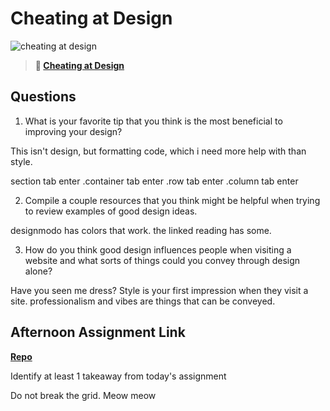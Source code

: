 # Cheating at Design

![cheating at design](https://bcw.blob.core.windows.net/public/img/courses/5247609446691139)

> **📖 [Cheating at Design](https://codeworksacademy.com/fs-student-guide/resources/wk1/04-Cheating-at-Design)**

## Questions

1. What is your favorite tip that you think is the most beneficial to improving your design?

This isn't design, but formatting code, which i need more help with than style.

section tab enter
.container  tab enter
.row tab enter
.column tab enter


2. Compile a couple resources that you think might be helpful when trying to review examples of good design ideas.

designmodo has colors that work. the linked reading has some. 

3. How do you think good design influences people when visiting a website and what sorts of things could you convey through design alone?

Have you seen me dress? Style is your first impression when they visit a site. professionalism and vibes are things that can be conveyed. 

## Afternoon Assignment Link

**[Repo](https://github.com/mykealw/codeworks/tree/main/day3/smile)**

Identify at least 1 takeaway from today's assignment

Do not break the grid. Meow meow 